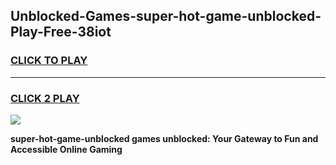 
## Unblocked-Games-super-hot-game-unblocked-Play-Free-38iot
<h3>
<a href="https://premium76.site?title=super-hot-game-unblocked&ref=19M">CLICK TO PLAY</a></h3>
<hr>

<h3>
<a href="https://premium76.site?title=super-hot-game-unblocked&ref=19M">CLICK 2 PLAY</a>
  
</h3>

<a href="https://premium76.site?title=super-hot-game-unblocked&ref=19M"><img src="https://clearcache.store/games.png"></a>


**super-hot-game-unblocked games unblocked: Your Gateway to Fun and Accessible Online Gaming**
